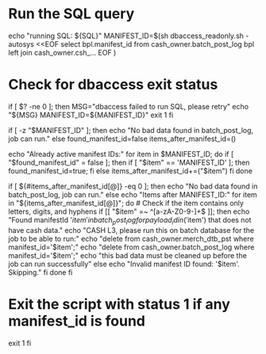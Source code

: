 # Run the SQL query
echo "running SQL: ${SQL}"
MANIFEST_ID=$(sh dbaccess_readonly.sh -autosys <<EOF
select bpl.manifest_id from cash_owner.batch_post_log bpl left join cash_owner.csh_...
EOF
)

# Check for dbaccess exit status
if [ $? -ne 0 ]; then
  MSG="dbaccess failed to run SQL, please retry"
  echo "${MSG} MANIFEST_ID=${MANIFEST_ID}"
  exit 1
fi

if [ -z "$MANIFEST_ID" ]; then
  echo "No bad data found in batch_post_log, job can run."
else
  found_manifest_id=false
  items_after_manifest_id=()

  echo "Already active manifest IDs:"
  for item in $MANIFEST_ID; do
    if [ "$found_manifest_id" = false ]; then
      if [ "$item" == 'MANIFEST_ID' ]; then
        found_manifest_id=true;
      fi
    else
      items_after_manifest_id+=("$item")
    fi
  done

  if [ ${#items_after_manifest_id[@]} -eq 0 ]; then
    echo "No bad data found in batch_post_log, job can run."
  else
    echo "Items after MANIFEST_ID:"
    for item in "${items_after_manifest_id[@]}"; do
      # Check if the item contains only letters, digits, and hyphens
      if [[ "$item" =~ ^[a-zA-Z0-9-]+$ ]]; then
        echo "Found manifestId '$item' in batch_post_log for payload_id in ('$item') that does not have cash data."
        echo "CASH L3, please run this on batch database for the job to be able to run:"
        echo "delete from cash_owner.merch_dtb_pst where manifest_id='$item';"
        echo "delete from cash_owner.batch_post_log where manifest_id='$item';"
        echo "this bad data must be cleaned up before the job can run successfully"
      else
        echo "Invalid manifest ID found: '$item'. Skipping."
      fi
    done
  fi

  # Exit the script with status 1 if any manifest_id is found
  exit 1
fi
